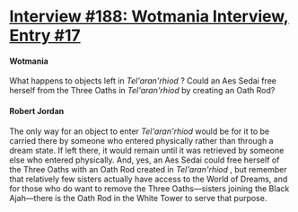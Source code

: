 # [Interview #188: Wotmania Interview, Entry #17](https://www.theoryland.com/intvmain.php?i=188#17)

#### Wotmania

What happens to objects left in
*Tel'aran'rhiod*
? Could an Aes Sedai free herself from the Three Oaths in
*Tel'aran'rhiod*
by creating an Oath Rod?

#### Robert Jordan

The only way for an object to enter
*Tel'aran'rhiod*
would be for it to be carried there by someone who entered physically rather than through a dream state. If left there, it would remain until it was retrieved by someone else who entered physically. And, yes, an Aes Sedai could free herself of the Three Oaths with an Oath Rod created in
*Tel'aran'rhiod*
, but remember that relatively few sisters actually have access to the World of Dreams, and for those who do want to remove the Three Oaths—sisters joining the Black Ajah—there is the Oath Rod in the White Tower to serve that purpose.

